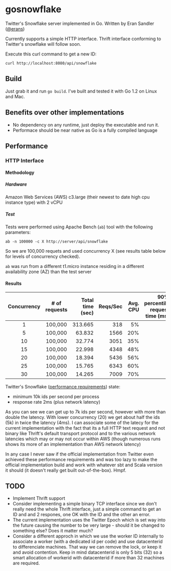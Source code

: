 # gosnowflake

Twitter's Snowflake server implemented in Go.
Written by Eran Sandler ([@erans](http://twitter.com/erans))

Currently supports a simple HTTP interface. Thrift interface conforming to Twitter's snowflake will follow soon.

Execute this curl command to get a new ID:
```
curl http://localhost:8080/api/snowflake
```

## Build
Just grab it and run ```go build```. I've built and tested it with Go 1.2 on Linux and Mac.

## Benefits over other implementations
- No dependency on any runtime, just deploy the executable and run it.
- Performace should be near native as Go is a fully compiled language

## Performance

### HTTP Interface

#### Methodology

##### Hardware
Amazon Web Services (AWS) c3.large (their newest to date high cpu instance type) with 2 vCPU

##### Test
Tests were performed using Apache Bench (`ab`) tool with the following parameters:
```
ab -n 100000 -c X http://server/api/snowflake
```
So we are 100,000 requets and used concurrency X (see results table below for levels of concurrency checked).

`ab` was run from a different t1.micro instance residing in a different availability zone (AZ) than the test server


#### Results
| Concurrency | # of requests | Total time (sec) | Reqs/Sec | Avg. CPU | 90% percentile request time (ms) |
|:-----------:|:-------------:|-----------------:|---------:|---------:|---------------------------------:|
|1            |100,000        |313.665           | 318      | 5%       | 3                                |
|5            |100,000        |63.832            | 1566     | 20%      | 4                                |
|10           |100,000        |32.774            | 3051     | 35%      | 4                                |
|15           |100,000        |22.998            | 4348     | 48%      | 4                                |
|20           |100,000        |18.394            | 5436     | 56%      | 4                                |
|25           |100,000        |15.765            | 6343     | 60%      | 5                                |
|30           |100,000        |14.265            | 7009     | 70%      | 5                                |

Twitter's Snowflake ([performance requirements](https://github.com/twitter/snowflake#requirements)) state:
- minimum 10k ids per second per process
- response rate 2ms (plus network latency)

As you can see we can get up to 7k ids per second, however with more than double the latency. With lower concurrency (20) we get about half the ids (5k) in twice the latency (4ms). I can associate some of the latecy for the current implementation with the fact that its a full HTTP text request and not binary like Thrift's default transport protocol and to the various network latencies which may or may not occur within AWS (though numerous runs shows its more of an implementation than AWS network latency)

In any case I never saw if the official implementation from Twitter even achieved these performance requirements and was too lazy to make the official implementation build and work with whatever sbt and Scala version it should (it doesn't really get built out-of-the-box). Hmpf.

## TODO
- Implement Thrift support
- Consider implementing a simple binary TCP interface since we don't really need the whole Thrift interface, just a simple command to get an ID and and 2 respones, one OK with the ID and the other an error.
- The current implementation uses the Twitter Epoch which is set way into the future causing the number to be very large - should it be changed to something else? Does it matter much?
- Consider a different approch in which we use the worker ID internally to associate a worker (with a dedicated id per code) and use datacenterid to differenciate machines. That way we can remove the lock, or keep it and avoid contention. Keep in mind datacenterid is only 5 bits (32) so a smart allocation of workerid with datacenterid if more than 32 machines are required.

